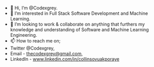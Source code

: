 - 👋 Hi, I’m @Codexgrey.
- 👀 I’m interested in Full Stack Software Development and Machine Learning.
- 💞️ I’m looking to work & collaborate on anything that furthers my knowledge and understanding of Software and Machine Learning Engineering.
- 📫 How to reach me on;
- Twitter @Codexgrey, 
- Email - thecodexgrey@gmail.com, 
- LinkedIn - www.linkedin.com/in/collinsovuakporaye

<!---
Codexgrey/Codexgrey is a ✨ special ✨ repository because its `README.md` (this file) appears on your GitHub profile.
You can click the Preview link to take a look at your changes.
--->
